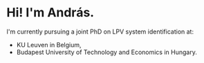 # Hi! I'm András.

I'm currently pursuing a joint PhD on LPV system identification at:

- KU Leuven in Belgium,
- Budapest University of Technology and Economics in Hungary.
